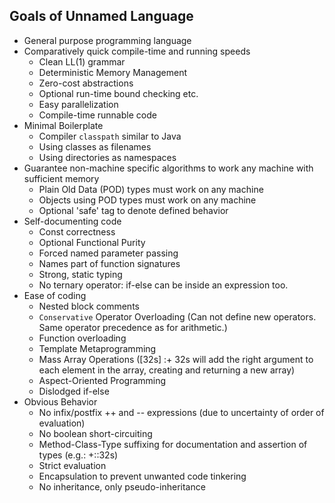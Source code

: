 ## Goals of Unnamed Language ##
* General purpose programming language
* Comparatively quick compile-time and running speeds
  * Clean LL(1) grammar
  * Deterministic Memory Management
  * Zero-cost abstractions
  * Optional run-time bound checking etc.
  * Easy parallelization
  * Compile-time runnable code
* Minimal Boilerplate
  * Compiler `classpath` similar to Java
  * Using classes as filenames
  * Using directories as namespaces
* Guarantee non-machine specific algorithms to work any machine with sufficient memory
  * Plain Old Data (POD) types must work on any machine
  * Objects using POD types must work on any machine
  * Optional 'safe' tag to denote defined behavior
* Self-documenting code
  * Const correctness
  * Optional Functional Purity
  * Forced named parameter passing
  * Names part of function signatures
  * Strong, static typing
  * No ternary operator: if-else can be inside an expression too.
* Ease of coding
  * Nested block comments
  * `Conservative` Operator Overloading (Can not define new operators. Same operator precedence as for arithmetic.)
  * Function overloading
  * Template Metaprogramming
  * Mass Array Operations ([32s] :+ 32s will add the right argument to each element in the array, creating and returning a new array)
  * Aspect-Oriented Programming
  * Dislodged if-else
* Obvious Behavior
  * No infix/postfix ++ and -- expressions (due to uncertainty of order of evaluation)
  * No boolean short-circuiting
  * Method-Class-Type suffixing for documentation and assertion of types (e.g.: +::32s)
  * Strict evaluation
  * Encapsulation to prevent unwanted code tinkering
  * No inheritance, only pseudo-inheritance